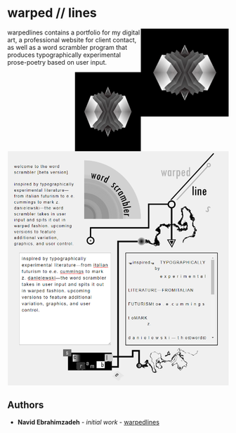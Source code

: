 # warped // lines

<img src="warped-logo-alt.png" align="right" title="warped//lines logo" width="200" height="200">

warpedlines contains a portfolio for my digital art, a professional website for client contact, as well as a word scrambler program that produces typographically experimental prose-poetry based on user input. 

<img src="warped-logo-alt.png" align="right" title="warped//lines logo" width="150" height="180">

<p align="center">
  <img src="word-scrambler-example.PNG" title="word scrambler preview" width="503" height="533">
</p>

## Authors

* **Navid Ebrahimzadeh** - *initial work* - [warpedlines](https://github.com/warpedlines)

